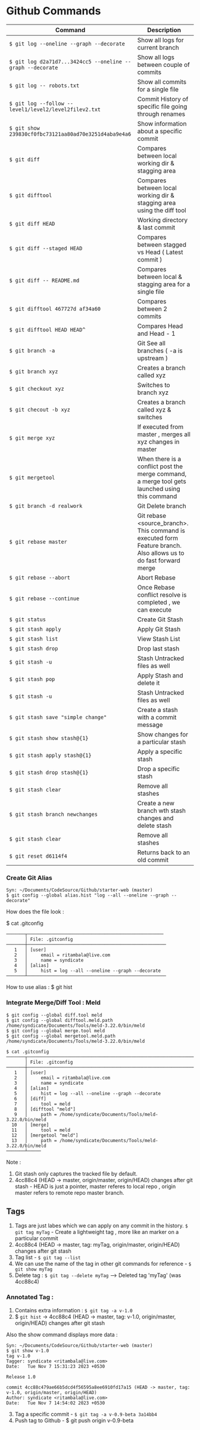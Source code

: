# Github Commands

| Command | Description |
| --- | --- |
| `$ git log --oneline --graph --decorate` | Show all logs for current branch |
| `$ git log d2a71d7...3424cc5 --oneline --graph --decorate` | Show all logs between couple of commits |
| `$ git log -- robots.txt` | Show all commits for a single file |
| `$ git log --follow -- level1/level2/level2filev2.txt`| Commit History of specific file going through renames |
| `$ git show 239830cf0fbc73121aa80ad70e3251d4aba9e4a6`| Show information about a specific commit | 
| `$ git diff`| Compares between local working dir & stagging area | 
| `$ git difftool` | Compares between local working dir & stagging area using the diff tool | 
| `$ git diff HEAD` | Working directory & last commit | 
| `$ git diff --staged HEAD` | Compares between stagged vs Head ( Latest commit ) | 
| `$ git diff -- README.md` | Compares between local & stagging area for a single file | 
| `$ git difftool 467727d af34a60` | Compares between 2 commits | 
| `$ git difftool HEAD HEAD^` | Compares Head and Head - 1  | 
| `$ git branch -a` | Git See all branches ( -a is upstream ) |
| `$ git branch xyz ` | Creates a branch called xyz |
| `$ git checkout xyz ` | Switches to branch xyz |
| `$ git checout -b xyz ` | Creates a branch called xyz & switches |
| `$ git merge xyz ` | If executed from master , merges all xyz changes in master |
| `$ git mergetool ` | When there is a conflict  post the merge command, a merge tool gets launched using this command|
| `$ git branch -d realwork ` | Git Delete branch  |
| `$ git rebase master ` | Git rebase <source_branch>. This command is executed form Feature branch. Also allows us to do fast forward merge |
| `$ git rebase --abort` | Abort Rebase |
| `$ git rebase --continue` | Once Rebase conflict resolve is completed , we can execute  |
| `$ git status` | Create Git Stash  |
| `$ git stash apply` | Apply Git Stash |
| `$ git stash list` | View Stash List |
| `$ git stash drop` | Drop last stash | 
| `$ git stash -u` | Stash Untracked files as well | 
| `$ git stash pop` | Apply Stash and delete it | 
| `$ git stash -u` | Stash Untracked files as well | 
| `$ git stash save "simple change"` | Create a stash with a commit message |
| `$ git stash show stash@{1}` | Show changes for a particular stash |
| `$ git stash apply stash@{1}`| Apply a specific stash | 
| `$ git stash drop stash@{1}`| Drop a specific stash | 
| `$ git stash clear`| Remove all stashes | 
| `$ git stash branch newchanges`| Create a new branch wth stash changes and delete stash | 
| `$ git stash clear`| Remove all stashes | 
| `$ git reset d6114f4`| Returns back to an old commit | 



 


### Create Git Alias
```
Syn: ~/Documents/CodeSource/Github/starter-web (master)
$ git config --global alias.hist "log --all --oneline --graph --decorate"
```
How does the file look : 

$ cat .gitconfig 
```
───────┬───────────────────────────────────────────────────
       │ File: .gitconfig
───────┼────────────────────────────────────────────────────
   1   │ [user]
   2   │     email = ritambala@live.com
   3   │     name = syndicate
   4   │ [alias]
   5   │     hist = log --all --oneline --graph --decorate
───────┴────────────────────────────────────────────────────
```
How to use alias : $ git hist

###  Integrate Merge/Diff Tool : Meld

```
$ git config --global diff.tool meld
$ git config --global difftool.meld.path /home/syndicate/Documents/Tools/meld-3.22.0/bin/meld
$ git config --global merge.tool meld
$ git config --global mergetool.meld.path /home/syndicate/Documents/Tools/meld-3.22.0/bin/meld
```
```
$ cat .gitconfig 
───────┬───────────────────────────────────────────────────────────────────────────────────────────
       │ File: .gitconfig
───────┼───────────────────────────────────────────────────────────────────────────────────────────
   1   │ [user]
   2   │     email = ritambala@live.com
   3   │     name = syndicate
   4   │ [alias]
   5   │     hist = log --all --oneline --graph --decorate
   6   │ [diff]
   7   │     tool = meld
   8   │ [difftool "meld"]
   9   │     path = /home/syndicate/Documents/Tools/meld-3.22.0/bin/meld
  10   │ [merge]
  11   │     tool = meld
  12   │ [mergetool "meld"]
  13   │     path = /home/syndicate/Documents/Tools/meld-3.22.0/bin/meld
───────┴─────

```

Note : 
1. Git stash only captures the tracked file by default.
2. 4cc88c4 (HEAD -> master, origin/master, origin/HEAD) changes after git stash - HEAD is just a pointer, master referes to local repo , origin master refers to remote repo master branch.

## Tags

1. Tags are just labes which we can apply on any commit in the history.
`$ git tag myTag` - Create a lightweight tag , more like an marker on a particular commit
2. 4cc88c4 (HEAD -> master, tag: myTag, origin/master, origin/HEAD) changes after git stash
3. Tag list - `$ git tag --list`
4. We can use the name of the tag in other git commands for reference - `$ git show myTag`
5. Delete tag : `$ git tag --delete myTag` -->  Deleted tag 'myTag' (was 4cc88c4)

 ### Annotated Tag : 
 1. Contains extra information : `$ git tag -a v-1.0`
 2. $ `git hist` -> 4cc88c4 (HEAD -> master, tag: v-1.0, origin/master, origin/HEAD) changes after git stash

Also the show command displays more data : 

```
Syn: ~/Documents/CodeSource/Github/starter-web (master)
$ git show v-1.0 
tag v-1.0
Tagger: syndicate <ritambala@live.com>
Date:   Tue Nov 7 15:31:23 2023 +0530

Release 1.0

commit 4cc88c479ae66b5dcd4f56595a8ee6910fd17a15 (HEAD -> master, tag: v-1.0, origin/master, origin/HEAD)
Author: syndicate <ritambala@live.com>
Date:   Tue Nov 7 14:54:02 2023 +0530
```
3. Tag a specific commit - `$ git tag -a v-0.9-beta 3a14bb4`
4. Push tag to Github - $ git push origin v-0.9-beta
